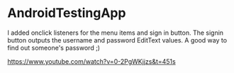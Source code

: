 # AndroidTestingApp

I added onclick listeners for the menu items and sign in button. The signin button outputs the username and password EditText values. A good way to find out someone's password ;)

https://www.youtube.com/watch?v=0-2PgWKjjzs&t=451s
